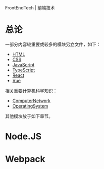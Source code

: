 FrontEndTech | 前端技术

# 总论

一部分内容较重要或较多的模块另立文件，如下：

- [HTML](./TP312HT-HTML.md)
- [CSS](./TP312CSS-CSS.md)
- [JavaScript](./TP312JS-JavaScript.md)
- [TypeScript](./TP312JS-TypeScript.md)
- [React](./TP312JS-React.md)
- [Vue](./TP312JS-Vue.md)

相关重要计算机科学知识：

- [ComputerNetwork](./TP393-ComputerNetwork.md)
- [OperatingSystem](./TP316-OperatingSystem.md)

其他模块放于如下章节。

# Node.JS

# Webpack